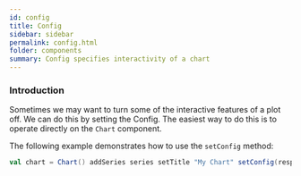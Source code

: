 ```yaml
---
id: config
title: Config
sidebar: sidebar
permalink: config.html
folder: components
summary: Config specifies interactivity of a chart
---
```


### Introduction

Sometimes we may want to turn some of the interactive features of a plot off. We can do this by setting the Config. The easiest way to do this is to operate directly on the ```Chart``` component.

The following example demonstrates how to use the ```setConfig``` method:

```scala
val chart = Chart() addSeries series setTitle "My Chart" setConfig(responsive=false, scrollZoom=false)
```